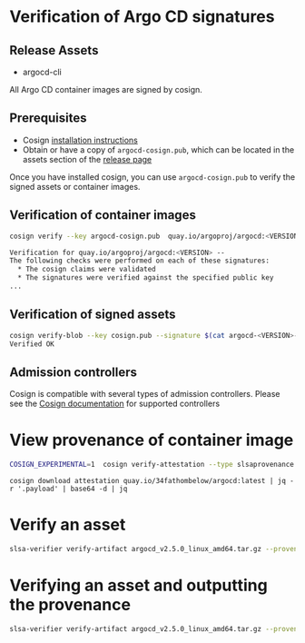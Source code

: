 # Verification of Argo CD signatures

## Release Assets
- argocd-cli

All Argo CD container images are signed by cosign. 

## Prerequisites
- Cosign [installation instructions](https://docs.sigstore.dev/cosign/installation)
- Obtain or have a copy of ```argocd-cosign.pub```, which can be located in the assets section of the [release page](https://github.com/argoproj/argo-cd/releases)

Once you have installed cosign, you can use ```argocd-cosign.pub``` to verify the signed assets or container images.


## Verification of container images

```bash
cosign verify --key argocd-cosign.pub  quay.io/argoproj/argocd:<VERSION>

Verification for quay.io/argoproj/argocd:<VERSION> --
The following checks were performed on each of these signatures:
  * The cosign claims were validated
  * The signatures were verified against the specified public key
...
```
## Verification of signed assets

```bash
cosign verify-blob --key cosign.pub --signature $(cat argocd-<VERSION>-checksums.sig) argocd-$VERSION-checksums.txt
Verified OK
```
## Admission controllers

Cosign is compatible with several types of admission controllers.  Please see the [Cosign documentation](https://docs.sigstore.dev/cosign/overview/#kubernetes-integrations) for supported controllers




# View provenance of container image
```bash
COSIGN_EXPERIMENTAL=1  cosign verify-attestation --type slsaprovenance quay.io/34fathombelow/argocd:v2.5.0 | jq -r .payload | base64 -d | jq
```
```
cosign download attestation quay.io/34fathombelow/argocd:latest | jq -r '.payload' | base64 -d | jq
```
# Verify an asset
```bash
slsa-verifier verify-artifact argocd_v2.5.0_linux_amd64.tar.gz --provenance-path argocd-v2.5.0-cli.intoto.jsonl --source-uri github.com/34fathombelow/cosign_test
```
# Verifying an asset and outputting the provenance
```bash
slsa-verifier verify-artifact argocd_v2.5.0_linux_amd64.tar.gz --provenance-path argocd-v2.5.0-cli.intoto.jsonl --source-uri github.com/34fathombelow/cosign_test --print-provenance | jq
```
